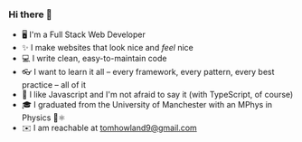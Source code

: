 ### Hi there 👋
- 🖥️ I'm a Full Stack Web Developer
- ✨ I make websites that look nice and _feel_ nice
- 💻 I write clean, easy-to-maintain code
- 👓 I want to learn it all – every framework, every pattern, every best practice – all of it
- 🦁 I like Javascript and I'm not afraid to say it (with TypeScript, of course)
- 🎓 I graduated from the University of Manchester with an MPhys in Physics 🔭⚛️
- ✉️ I am reachable at [tomhowland9@gmail.com](mailto:tomhowland9@gmail.com)
